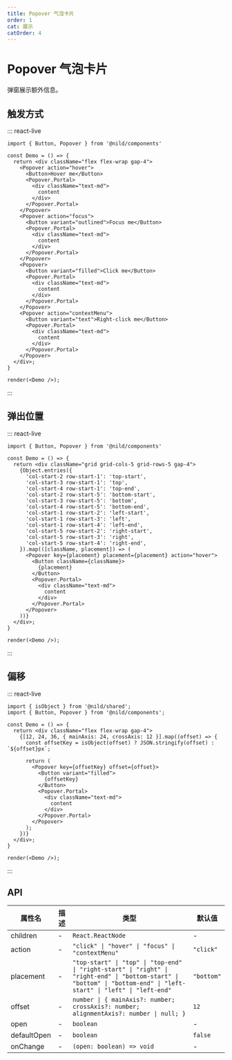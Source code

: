 ```yaml
---
title: Popover 气泡卡片
order: 1
cat: 展示
catOrder: 4
---
```


# Popover 气泡卡片

弹窗展示额外信息。

## 触发方式

::: react-live
```tsx
import { Button, Popover } from '@nild/components'

const Demo = () => {
  return <div className="flex flex-wrap gap-4">
    <Popover action="hover">
      <Button>Hover me</Button>
      <Popover.Portal>
        <div className="text-md">
          content
        </div>
      </Popover.Portal>
    </Popover>
    <Popover action="focus">
      <Button variant="outlined">Focus me</Button>
      <Popover.Portal>
        <div className="text-md">
          content
        </div>
      </Popover.Portal>
    </Popover>
    <Popover>
      <Button variant="filled">Click me</Button>
      <Popover.Portal>
        <div className="text-md">
          content
        </div>
      </Popover.Portal>
    </Popover>
    <Popover action="contextMenu">
      <Button variant="text">Right-click me</Button>
      <Popover.Portal>
        <div className="text-md">
          content
        </div>
      </Popover.Portal>
    </Popover>
  </div>;
}

render(<Demo />);
```
:::

## 弹出位置

::: react-live
```tsx
import { Button, Popover } from '@nild/components'

const Demo = () => {
  return <div className="grid grid-cols-5 grid-rows-5 gap-4">
    {Object.entries({
      'col-start-2 row-start-1': 'top-start',
      'col-start-3 row-start-1': 'top',
      'col-start-4 row-start-1': 'top-end',
      'col-start-2 row-start-5': 'bottom-start',
      'col-start-3 row-start-5': 'bottom',
      'col-start-4 row-start-5': 'bottom-end',
      'col-start-1 row-start-2': 'left-start',
      'col-start-1 row-start-3': 'left',
      'col-start-1 row-start-4': 'left-end',
      'col-start-5 row-start-2': 'right-start',
      'col-start-5 row-start-3': 'right',
      'col-start-5 row-start-4': 'right-end',
    }).map(([className, placement]) => (
      <Popover key={placement} placement={placement} action="hover">
        <Button className={className}>
          {placement}
        </Button>
        <Popover.Portal>
          <div className="text-md">
            content
          </div>
        </Popover.Portal>
      </Popover>
    ))}
  </div>;
}

render(<Demo />);
```
:::

## 偏移

::: react-live
```tsx
import { isObject } from '@nild/shared';
import { Button, Popover } from '@nild/components';

const Demo = () => {
  return <div className="flex flex-wrap gap-4">
    {[12, 24, 36, { mainAxis: 24, crossAxis: 12 }].map((offset) => {
      const offsetKey = isObject(offset) ? JSON.stringify(offset) : `${offset}px`;

      return (
        <Popover key={offsetKey} offset={offset}>
          <Button variant="filled">
            {offsetKey}
          </Button>
          <Popover.Portal>
            <div className="text-md">
              content
            </div>
          </Popover.Portal>
        </Popover>
      );
    })}
  </div>;
}

render(<Demo />);
```
:::

## API

| 属性名 | 描述 | 类型 | 默认值 |
| --- | --- | --- | --- |
| children | - | `React.ReactNode` | - |
| action | - | `"click" \| "hover" \| "focus" \| "contextMenu"` | `"click"` |
| placement | - | `"top-start" \| "top" \| "top-end" \| "right-start" \| "right" \| "right-end" \| "bottom-start" \| "bottom" \| "bottom-end" \| "left-start" \| "left" \| "left-end"` | `"bottom"` |
| offset | - | `number \| { mainAxis?: number; crossAxis?: number; alignmentAxis?: number \| null; }` | `12` |
| open | - | `boolean` | - |
| defaultOpen | - | `boolean` | `false` |
| onChange | - | `(open: boolean) => void` | - |